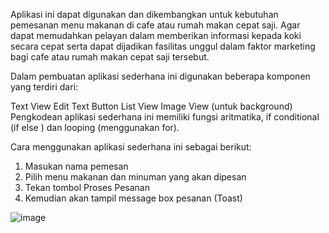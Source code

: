 Aplikasi ini dapat digunakan dan dikembangkan untuk kebutuhan pemesanan menu makanan di cafe atau rumah makan cepat saji. Agar dapat memudahkan pelayan dalam memberikan informasi kepada koki secara cepat serta dapat dijadikan fasilitas unggul dalam faktor marketing bagi cafe atau rumah makan cepat saji tersebut.

Dalam pembuatan aplikasi sederhana ini digunakan beberapa komponen yang terdiri dari:

Text View
Edit Text
Button
List View
Image View (untuk background)
Pengkodean aplikasi sederhana ini memiliki fungsi aritmatika, if conditional (if else ) dan looping (menggunakan for).

Cara menggunakan aplikasi sederhana ini sebagai berikut:
1. Masukan nama pemesan
2. Pilih menu makanan dan minuman yang akan dipesan
3. Tekan tombol Proses Pesanan
4. Kemudian akan tampil message box pesanan (Toast)

![image](https://github.com/kangmasjm/Aplikasi-Sederhana-Order-Menu-di-Cafe-dengan-Android/assets/59429191/f3567da1-20df-42f0-a267-c3ca8474d24e)

